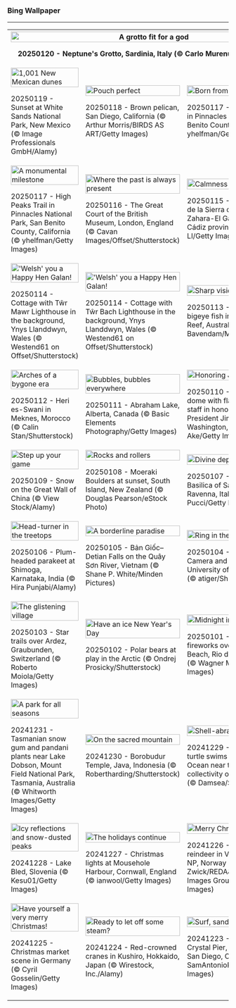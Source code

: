 <h3>
 Bing Wallpaper
</h3>
<hr/>
<table>
<tr>
<th colspan="3">
<img alt="A grotto fit for a god" src="https://www.bing.com/th?id=OHR.NeptunesGrotto_EN-US1020342235_UHD.jpg&amp;rf=LaDigue_UHD.jpg&amp;pid=hp&amp;w=3840&amp;h=2160&amp;rs=1&amp;c=4" width="100%"/><p>20250120 - Neptune's Grotto, Sardinia, Italy (© Carlo Murenu/Getty Images)</p></th>
</tr>
<tr>
<td><img alt="1,001 New Mexican dunes" src="https://www.bing.com/th?id=OHR.WhiteSandsNP_EN-US0745183236_UHD.jpg&amp;rf=LaDigue_UHD.jpg&amp;pid=hp&amp;w=3840&amp;h=2160&amp;rs=1&amp;c=4" width="100%"/><p>20250119 - Sunset at White Sands National Park, New Mexico (© Image Professionals GmbH/Alamy)</p></td>
<td><img alt="Pouch perfect" src="https://www.bing.com/th?id=OHR.PelicanPortrait_EN-US0510978735_UHD.jpg&amp;rf=LaDigue_UHD.jpg&amp;pid=hp&amp;w=3840&amp;h=2160&amp;rs=1&amp;c=4" width="100%"/><p>20250118 - Brown pelican, San Diego, California (© Arthur Morris/BIRDS AS ART/Getty Images)</p></td>
<td><img alt="Born from fire, built to last" src="https://www.bing.com/th?id=OHR.PinnaclesPeaks_EN-US0267834225_UHD.jpg&amp;rf=LaDigue_UHD.jpg&amp;pid=hp&amp;w=3840&amp;h=2160&amp;rs=1&amp;c=4" width="100%"/><p>20250117 - High Peaks Trail in Pinnacles National Park, San Benito County, California (© yhelfman/Getty Images)</p></td>
</tr>
<tr>
<td><img alt="A monumental milestone" src="https://www.bing.com/th?id=OHR.PinnaclesPeaks_EN-US6350520288_UHD.jpg&amp;rf=LaDigue_UHD.jpg&amp;pid=hp&amp;w=3840&amp;h=2160&amp;rs=1&amp;c=4" width="100%"/><p>20250117 - High Peaks Trail in Pinnacles National Park, San Benito County, California (© yhelfman/Getty Images)</p></td>
<td><img alt="Where the past is always present" src="https://www.bing.com/th?id=OHR.MuseumCourt_EN-US0003531841_UHD.jpg&amp;rf=LaDigue_UHD.jpg&amp;pid=hp&amp;w=3840&amp;h=2160&amp;rs=1&amp;c=4" width="100%"/><p>20250116 - The Great Court of the British Museum, London, England (© Cavan Images/Offset/Shutterstock)</p></td>
<td><img alt="Calmness overload" src="https://www.bing.com/th?id=OHR.CadizSpain_EN-US9699586606_UHD.jpg&amp;rf=LaDigue_UHD.jpg&amp;pid=hp&amp;w=3840&amp;h=2160&amp;rs=1&amp;c=4" width="100%"/><p>20250115 - Village of Zahara de la Sierra overlooking Zahara-El Gastor Reservoir, Cádiz province, Spain (© SEN LI/Getty Images)</p></td>
</tr>
<tr>
<td><img alt="'Welsh' you a Happy Hen Galan!" src="https://www.bing.com/th?id=OHR.CoastalWales_EN-US9397534673_UHD.jpg&amp;rf=LaDigue_UHD.jpg&amp;pid=hp&amp;w=3840&amp;h=2160&amp;rs=1&amp;c=4" width="100%"/><p>20250114 - Cottage with Tŵr Mawr Lighthouse in the background, Ynys Llanddwyn, Wales (© Westend61 on Offset/Shutterstock)</p></td>
<td><img alt="'Welsh' you a Happy Hen Galan!" src="https://www.bing.com/th?id=OHR.CoastalWales_EN-US9903529231_UHD.jpg&amp;rf=LaDigue_UHD.jpg&amp;pid=hp&amp;w=3840&amp;h=2160&amp;rs=1&amp;c=4" width="100%"/><p>20250114 - Cottage with Tŵr Bach Lighthouse in the background, Ynys Llanddwyn, Wales (© Westend61 on Offset/Shutterstock)</p></td>
<td><img alt="Sharp vision in the depths" src="https://www.bing.com/th?id=OHR.CrescentTail_EN-US7217745417_UHD.jpg&amp;rf=LaDigue_UHD.jpg&amp;pid=hp&amp;w=3840&amp;h=2160&amp;rs=1&amp;c=4" width="100%"/><p>20250113 - Crescent-tail bigeye fish in the Great Barrier Reef, Australia (© Fred Bavendam/Minden Pictures)</p></td>
</tr>
<tr>
<td><img alt="Arches of a bygone era" src="https://www.bing.com/th?id=OHR.MeknesMorocco_EN-US6991915839_UHD.jpg&amp;rf=LaDigue_UHD.jpg&amp;pid=hp&amp;w=3840&amp;h=2160&amp;rs=1&amp;c=4" width="100%"/><p>20250112 - Heri es-Swani in Meknes, Morocco (© Calin Stan/Shutterstock)</p></td>
<td><img alt="Bubbles, bubbles everywhere" src="https://www.bing.com/th?id=OHR.BubbleLake_EN-US6558545411_UHD.jpg&amp;rf=LaDigue_UHD.jpg&amp;pid=hp&amp;w=3840&amp;h=2160&amp;rs=1&amp;c=4" width="100%"/><p>20250111 - Abraham Lake, Alberta, Canada (© Basic Elements Photography/Getty Images)</p></td>
<td><img alt="Honoring Jimmy Carter" src="https://www.bing.com/th?id=OHR.CarterMemorial_EN-US9400973867_UHD.jpg&amp;rf=LaDigue_UHD.jpg&amp;pid=hp&amp;w=3840&amp;h=2160&amp;rs=1&amp;c=4" width="100%"/><p>20250110 - The US Capitol dome with flags flying at half-staff in honor of former President Jimmy Carter, Washington, DC (© J. David Ake/Getty Images)</p></td>
</tr>
<tr><td><img alt="Step up your game" src="https://www.bing.com/th?id=OHR.GreatWallStairs_EN-US0360405933_UHD.jpg&amp;rf=LaDigue_UHD.jpg&amp;pid=hp&amp;w=3840&amp;h=2160&amp;rs=1&amp;c=4" width="100%"/><p>20250109 - Snow on the Great Wall of China (© View Stock/Alamy)</p></td><td><img alt="Rocks and rollers" src="https://www.bing.com/th?id=OHR.BouldersNZ_EN-US0112829210_UHD.jpg&amp;rf=LaDigue_UHD.jpg&amp;pid=hp&amp;w=3840&amp;h=2160&amp;rs=1&amp;c=4" width="100%"/><p>20250108 - Moeraki Boulders at sunset, South Island, New Zealand (© Douglas Pearson/eStock Photo)</p></td><td><img alt="Divine depths" src="https://www.bing.com/th?id=OHR.RavennaBasilica_EN-US9585765715_UHD.jpg&amp;rf=LaDigue_UHD.jpg&amp;pid=hp&amp;w=3840&amp;h=2160&amp;rs=1&amp;c=4" width="100%"/><p>20250107 - Flooded crypt, Basilica of San Francesco, Ravenna, Italy (© Andrea Pucci/Getty Images)</p></td></tr><tr><td><img alt="Head-turner in the treetops" src="https://www.bing.com/th?id=OHR.PlumParakeet_EN-US9359235355_UHD.jpg&amp;rf=LaDigue_UHD.jpg&amp;pid=hp&amp;w=3840&amp;h=2160&amp;rs=1&amp;c=4" width="100%"/><p>20250106 - Plum-headed parakeet at Shimoga, Karnataka, India (© Hira Punjabi/Alamy)</p></td><td><img alt="A borderline paradise" src="https://www.bing.com/th?id=OHR.VietnamFalls_EN-US9133406245_UHD.jpg&amp;rf=LaDigue_UHD.jpg&amp;pid=hp&amp;w=3840&amp;h=2160&amp;rs=1&amp;c=4" width="100%"/><p>20250105 - Bản Giốc–Detian Falls on the Quây Sơn River, Vietnam (© Shane P. White/Minden Pictures)</p></td><td><img alt="Ring in the fun" src="https://www.bing.com/th?id=OHR.TolkienOxford_EN-US6755564963_UHD.jpg&amp;rf=LaDigue_UHD.jpg&amp;pid=hp&amp;w=3840&amp;h=2160&amp;rs=1&amp;c=4" width="100%"/><p>20250104 - The Radcliffe Camera and All Souls College, University of Oxford, England (© atiger/Shutterstock)</p></td></tr><tr><td><img alt="The glistening village" src="https://www.bing.com/th?id=OHR.ArdezSwitzerland_EN-US8405268165_UHD.jpg&amp;rf=LaDigue_UHD.jpg&amp;pid=hp&amp;w=3840&amp;h=2160&amp;rs=1&amp;c=4" width="100%"/><p>20250103 - Star trails over Ardez, Graubunden, Switzerland (© Roberto Moiola/Getty Images)</p></td><td><img alt="Have an ice New Year's Day" src="https://www.bing.com/th?id=OHR.PolarBearSwim_EN-US7610036047_UHD.jpg&amp;rf=LaDigue_UHD.jpg&amp;pid=hp&amp;w=3840&amp;h=2160&amp;rs=1&amp;c=4" width="100%"/><p>20250102 - Polar bears at play in the Arctic (© Ondrej Prosicky/Shutterstock)</p></td><td><img alt="Midnight in Rio" src="https://www.bing.com/th?id=OHR.RioNewYear_EN-US7216341802_UHD.jpg&amp;rf=LaDigue_UHD.jpg&amp;pid=hp&amp;w=3840&amp;h=2160&amp;rs=1&amp;c=4" width="100%"/><p>20250101 - New Year's Eve fireworks over Copacabana Beach, Rio de Janeiro, Brazil (© Wagner Meier/Getty Images)</p></td></tr><tr><td><img alt="A park for all seasons" src="https://www.bing.com/th?id=OHR.MountFieldNP_EN-US6905459745_UHD.jpg&amp;rf=LaDigue_UHD.jpg&amp;pid=hp&amp;w=3840&amp;h=2160&amp;rs=1&amp;c=4" width="100%"/><p>20241231 - Tasmanian snow gum and pandani plants near Lake Dobson, Mount Field National Park, Tasmania, Australia (© Whitworth Images/Getty Images)</p></td><td><img alt="On the sacred mountain" src="https://www.bing.com/th?id=OHR.BorobudurBells_EN-US6354350828_UHD.jpg&amp;rf=LaDigue_UHD.jpg&amp;pid=hp&amp;w=3840&amp;h=2160&amp;rs=1&amp;c=4" width="100%"/><p>20241230 - Borobudur Temple, Java, Indonesia (© Robertharding/Shutterstock)</p></td><td><img alt="Shell-abrating a life" src="https://www.bing.com/th?id=OHR.CoralTurtle_EN-US6100263163_UHD.jpg&amp;rf=LaDigue_UHD.jpg&amp;pid=hp&amp;w=3840&amp;h=2160&amp;rs=1&amp;c=4" width="100%"/><p>20241229 - A green sea turtle swims in the Pacific Ocean near the French special collectivity of New Caledonia (© Damsea/Shutterstock)</p></td></tr><tr><td><img alt="Icy reflections and snow-dusted peaks" src="https://www.bing.com/th?id=OHR.LakeBledSnow_EN-US5836531079_UHD.jpg&amp;rf=LaDigue_UHD.jpg&amp;pid=hp&amp;w=3840&amp;h=2160&amp;rs=1&amp;c=4" width="100%"/><p>20241228 - Lake Bled, Slovenia (© Kesu01/Getty Images)</p></td><td><img alt="The holidays continue" src="https://www.bing.com/th?id=OHR.MouseholeXmas_EN-US1272999190_UHD.jpg&amp;rf=LaDigue_UHD.jpg&amp;pid=hp&amp;w=3840&amp;h=2160&amp;rs=1&amp;c=4" width="100%"/><p>20241227 - Christmas lights at Mousehole Harbour, Cornwall, England (© ianwool/Getty Images)</p></td><td><img alt="Merry Christmas!" src="https://www.bing.com/th?id=OHR.ReindeerTrio_EN-US1000272747_UHD.jpg&amp;rf=LaDigue_UHD.jpg&amp;pid=hp&amp;w=3840&amp;h=2160&amp;rs=1&amp;c=4" width="100%"/><p>20241226 - Svalbard reindeer in Van Mijenfjorden NP, Norway (© Martin Zwick/REDA&amp;CO/Universal Images Group via Getty Images)</p></td></tr><tr><td><img alt="Have yourself a very merry Christmas!" src="https://www.bing.com/th?id=OHR.SantaSnowglobe_EN-US0704281966_UHD.jpg&amp;rf=LaDigue_UHD.jpg&amp;pid=hp&amp;w=3840&amp;h=2160&amp;rs=1&amp;c=4" width="100%"/><p>20241225 - Christmas market scene in Germany (© Cyril Gosselin/Getty Images)</p></td><td><img alt="Ready to let off some steam?" src="https://www.bing.com/th?id=OHR.FestivusCranes_EN-US0396321898_UHD.jpg&amp;rf=LaDigue_UHD.jpg&amp;pid=hp&amp;w=3840&amp;h=2160&amp;rs=1&amp;c=4" width="100%"/><p>20241224 - Red-crowned cranes in Kushiro, Hokkaido, Japan (© Wirestock, Inc./Alamy)</p></td><td><img alt="Surf, sand, and Santa" src="https://www.bing.com/th?id=OHR.CrystalPier_EN-US0086755810_UHD.jpg&amp;rf=LaDigue_UHD.jpg&amp;pid=hp&amp;w=3840&amp;h=2160&amp;rs=1&amp;c=4" width="100%"/><p>20241223 - Christmas tree at Crystal Pier, Pacific Beach, San Diego, California (© SamAntonioPhotography/Getty Images)</p></td></tr></table>
